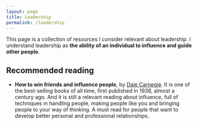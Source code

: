 ```yaml
---
layout: page
title: Leadership
permalink: /leadership
---
```


This page is a collection of resources I consider relevant about leadership. I understand leadership as **the ability of an individual to influence and guide other people**.

## Recommended reading

- **How to win friends and influence people**, by [Dale Carnegie](https://en.wikipedia.org/wiki/Dale_Carnegie). It is one of the best-selling books of all time, first published in 1936, almost a century ago. And it is still a relevant reading about influence, full of techniques in handling people, making people like you and bringing people to your way of thinking. A must read for people that want to develop better personal and professional relationships.
